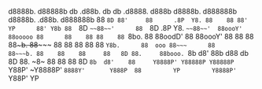 d8888b. d88888b db       .d88b.  db    db .d8888.       d888b  d8888b. d888888b      d8888b.  .d88b.  d888888b 
88  `8D 88'     88      .8P  Y8. 88    88 88'  YP      88' Y8b 88  `8D `~~88~~'      88  `8D .8P  Y8. `~~88~~' 
88oooY' 88ooooo 88      88    88 88    88 `8bo.        88      88oodD'    88         88oooY' 88    88    88    
88~~~b. 88~~~~~ 88      88    88 88    88   `Y8b.      88  ooo 88~~~      88         88~~~b. 88    88    88    
88   8D 88.     88booo. `8b  d8' 88b  d88 db   8D      88. ~8~ 88         88         88   8D `8b  d8'    88    
Y8888P' Y88888P Y88888P  `Y88P'  ~Y8888P' `8888Y'       Y888P  88         YP         Y8888P'  `Y88P'     YP
